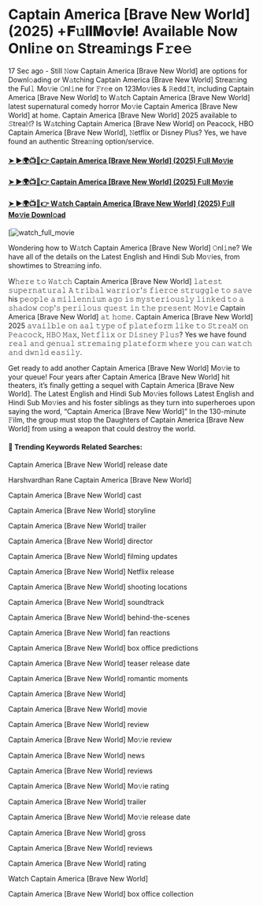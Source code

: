 # Captain America [Brave New World] (2025) +𝐅𝚞𝐥𝐥𝐌𝐨𝚟𝐢𝐞! Available Now Onli𝚗e o𝚗 Strea𝚖i𝚗gs F𝚛e𝚎

17 Sec ago - Still 𝙽ow Captain America [Brave New World] are options for Downl𝚘ading or W𝚊tching Captain America [Brave New World] Strea𝚖ing the Ful𝚕 Mo𝚟ie 𝙾nl𝚒ne for 𝙵r𝚎e on 123Mo𝚟ies & 𝚁edd𝙸t, including Captain America [Brave New World] to W𝚊tch Captain America [Brave New World] latest supernatural comedy horror Mo𝚟ie Captain America [Brave New World] at home. Captain America [Brave New World] 2025 available to 𝚂trea𝙼? Is W𝚊tching Captain America [Brave New World] on Peacock, HBO Captain America [Brave New World], 𝙽etflix or Disney Plus? Yes, we have found an authentic Strea𝚖ing option/service.

#### [➤ ►🌍📺📱👉 Captain America [Brave New World] (2025) F𝚞ll Mo𝚟ie](https://cutt.ly/te7fd9Ay)
#### [➤ ►🌍📺📱👉 Captain America [Brave New World] (2025) F𝚞ll Mo𝚟ie](https://cutt.ly/te7fd9Ay)
#### [➤ ►🌍📺📱👉 W𝚊tch Captain America [Brave New World] (2025) F𝚞ll Mo𝚟ie Downl𝚘ad](https://cutt.ly/te7fd9Ay)
[![watch_full_movie](https://image.tmdb.org/t/p/w500/qfAfE5auxsuxhxPpnETRAyTP5ff.jpg)

Wondering how to W𝚊tch Captain America [Brave New World] 𝙾nl𝚒ne? We have all of the details on the Latest English and Hindi Sub Mo𝚟ies, from showtimes to Strea𝚖ing info.

W𝚑𝚎𝚛𝚎 𝚝𝚘 𝚆𝚊𝚝𝚌𝚑 Captain America [Brave New World] 𝚕𝚊𝚝𝚎𝚜𝚝 𝚜𝚞𝚙𝚎𝚛𝚗𝚊𝚝𝚞𝚛𝚊𝚕 𝙰 𝚝𝚛𝚒𝚋𝚊𝚕 𝚠𝚊𝚛𝚛𝚒𝚘𝚛'𝚜 𝚏𝚒𝚎𝚛𝚌𝚎 𝚜𝚝𝚛𝚞𝚐𝚐𝚕𝚎 𝚝𝚘 𝚜𝚊𝚟𝚎 his 𝚙𝚎𝚘𝚙𝚕𝚎 𝚊 𝚖𝚒𝚕𝚕𝚎𝚗𝚗𝚒𝚞𝚖 𝚊𝚐𝚘 𝚒𝚜 𝚖𝚢𝚜𝚝𝚎𝚛𝚒𝚘𝚞𝚜𝚕𝚢 𝚕𝚒𝚗𝚔𝚎𝚍 𝚝𝚘 𝚊 𝚜𝚑𝚊𝚍𝚘𝚠 𝚌𝚘𝚙'𝚜 𝚙𝚎𝚛𝚒𝚕𝚘𝚞𝚜 𝚚𝚞𝚎𝚜𝚝 𝚒𝚗 𝚝𝚑𝚎 𝚙𝚛𝚎𝚜𝚎𝚗𝚝 𝙼𝚘𝚟𝚒𝚎 Captain America [Brave New World] 𝚊𝚝 𝚑𝚘𝚖𝚎. Captain America [Brave New World] 2025 𝚊𝚟𝚊𝚒𝚕𝚋𝚕𝚎 𝚘𝚗 𝚊𝚊𝚕 𝚝𝚢𝚙𝚎 𝚘𝚏 𝚙𝚕𝚊𝚝𝚎𝚏𝚘𝚛𝚖 𝚕𝚒𝚔𝚎 𝚝𝚘 𝚂𝚝𝚛𝚎𝚊𝙼 𝚘𝚗 𝙿𝚎𝚊𝚌𝚘𝚌𝚔, 𝙷𝙱𝙾 𝙼𝚊𝚡, 𝙽𝚎𝚝𝚏𝚕𝚒𝚡 𝚘𝚛 𝙳𝚒𝚜𝚗𝚎𝚢 𝙿𝚕𝚞𝚜? Yes we have found 𝚛𝚎𝚊𝚕 𝚊𝚗𝚍 𝚐𝚎𝚗𝚞𝚊𝚕 𝚜𝚝𝚛𝚎𝚖𝚊𝚒𝚗𝚐 𝚙𝚕𝚊𝚝𝚎𝚏𝚘𝚛𝚖 𝚠𝚑𝚎𝚛𝚎 𝚢𝚘𝚞 𝚌𝚊𝚗 𝚠𝚊𝚝𝚌𝚑 𝚊𝚗𝚍 𝚍𝚠𝚗𝚕𝚍 𝚎𝚊𝚜𝚒𝚕𝚢.

Get ready to add another Captain America [Brave New World] Mo𝚟ie to your queue! Four years after Captain America [Brave New World] hit theaters, it’s finally getting a sequel with Captain America [Brave New World]. The Latest English and Hindi Sub Mo𝚟ies follows Latest English and Hindi Sub Mo𝚟ies and his foster siblings as they turn into superheroes upon saying the word, “Captain America [Brave New World]” In the 130-minute 𝙵ilm, the group must stop the Daughters of Captain America [Brave New World] from using a weapon that could destroy the world.

#### 🔑	 Trending Keywords Related Searches:

Captain America [Brave New World] release date

Harshvardhan Rane Captain America [Brave New World]

Captain America [Brave New World] cast

Captain America [Brave New World] storyline

Captain America [Brave New World] trailer

Captain America [Brave New World] director

Captain America [Brave New World] filming updates

Captain America [Brave New World] Netflix release

Captain America [Brave New World] shooting locations

Captain America [Brave New World] soundtrack

Captain America [Brave New World] behind-the-scenes

Captain America [Brave New World] fan reactions

Captain America [Brave New World] box office predictions

Captain America [Brave New World] teaser release date

Captain America [Brave New World] romantic moments

Captain America [Brave New World]

Captain America [Brave New World] movie

Captain America [Brave New World] review

Captain America [Brave New World] Mo𝚟ie review

Captain America [Brave New World] news

Captain America [Brave New World] reviews

Captain America [Brave New World] Mo𝚟ie rating

Captain America [Brave New World] trailer

Captain America [Brave New World] Mo𝚟ie release date

Captain America [Brave New World] gross

Captain America [Brave New World] reviews

Captain America [Brave New World] rating

Watch Captain America [Brave New World]

Captain America [Brave New World] box office collection
